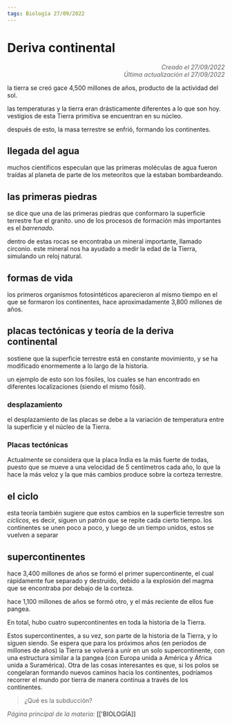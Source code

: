 ```yaml
---
tags: Biología 27/09/2022
---
```


# Deriva continental
<div style="text-align: right; opacity: 0.7; font-style: italic;">Creado el 27/09/2022</div>
<div style="text-align: right; opacity: 0.7; font-style: italic;">Última actualización el 27/09/2022</div>

la tierra se creó gace 4,500 millones de años, producto de la actividad del sol.

las temperaturas y la tierra eran drásticamente diferentes a lo que son hoy.
vestigios de esta Tierra primitiva se encuentran en su núcleo.

después de esto, la masa terrestre se enfrió, formando los continentes.

## llegada del agua
muchos científicos especulan que las primeras moléculas de agua fueron traídas al planeta de parte de los meteoritos que la estaban bombardeando.

## las primeras piedras
se dice que una de las primeras piedras que conformaro la superficie terrestre fue el granito.
uno de los procesos de formación más importantes es el *barrenado*.

dentro de estas rocas se encontraba un mineral importante, llamado circonio. este mineral nos ha ayudado a medir la edad de la Tierra, simulando un reloj natural.

## formas de vida
los primeros organismos fotosintéticos aparecieron al mismo tiempo en el que se formaron los continentes, hace aproximadamente 3,800 millones de años.

## placas tectónicas y teoría de la deriva continental
sostiene que la superficie terrestre está en constante movimiento, y se ha modificado enormemente a lo largo de la historia.

un ejemplo de esto son los fósiles, los cuales se han encontrado en diferentes localizaciones (siendo el mismo fósil).

### desplazamiento
el desplazamiento de las placas se debe a la variación de temperatura entre la superficie y el núcleo de la Tierra.

### Placas tectónicas
Actualmente se considera que la placa India es la más fuerte de todas, puesto que se mueve a una velocidad de 5 centímetros cada año, lo que la hace la más veloz y la que más cambios produce sobre la corteza terrestre.

## el ciclo
esta teoría también sugiere que estos cambios en la superficie terrestre son *cíclicos,* es decir, siguen un patrón que se repite cada cierto tiempo. los continentes se unen poco a poco, y luego de un tiempo unidos, estos se vuelven a separar

## supercontinentes
hace 3,400 millones de años se formó el primer supercontinente, el cual rápidamente fue separado y destruido, debido a la explosión del magma que se encontraba por debajo de la corteza.

hace 1,100 millones de años se formó otro, y el más reciente de ellos fue pangea.

En total, hubo cuatro supercontinentes en toda la historia de la Tierra.

Estos supercontinentes, a su vez, son parte de la historia de la Tierra, y lo siguen siendo. Se espera que para los próximos años (en períodos de millones de años) la Tierra se volverá a unir en un solo supercontinente, con una estructura similar a la pangea (con Europa unida a América y África unida a Suramérica).
Otra de las cosas interesantes es que, si los polos se congelaran formando nuevos caminos hacia los continentes, podríamos recorrer el mundo por tierra de manera continua a través de los continentes.

> ¿Qué es la subducción?

<span style="opacity: 0.7; font-style: italic;">Página principal de la materia:</span> [['BIOLOGÍA]]